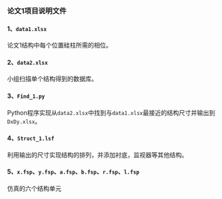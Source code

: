 ### 论文1项目说明文件

#### 1、`data1.xlsx`

论文1结构中每个位置硅柱所需的相位。

#### 2、`data2.xlsx`

小组扫描单个结构得到的数据库。

#### 3、`Find_1.py`

Python程序实现从`data2.xlsx`中找到与`data1.xlsx`最接近的结构尺寸并输出到`DxDy.xlsx`。

#### 4、`Struct_1.lsf`

利用输出的尺寸实现结构的排列，并添加衬底，监视器等其他结构。

#### 5、`x.fsp`、`y.fsp`、`a.fsp`、`b.fsp`、`r.fsp`、`l.fsp`

仿真的六个结构单元